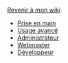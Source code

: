 <a id="back" href="/">Revenir à mon wiki</a>

* [Prise en main](prise-en-main.md)
* [Usage avancé](usage-avance.md)
* [Administrateur](admin.md)
* [Webmaster](webmaster.md)
* [Développeur](dev.md)

<!-- * Langue
  * [Francais](/docs/fr/)
  * [Anglais](/docs/en/) -->
